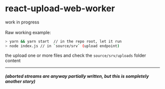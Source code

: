 # react-upload-web-worker

work in progress
<br/>
<br/>
Raw working example: 

``` bash
> yarn && yarn start  // in the repo root, let it run
> node index.js // in `source/srv` (upload endpoint)
```
the upload one or more files and check the `source/srv/uploads` folder content

---
##### (aborted streams are anyway partially written, but this is sompletely another story)
